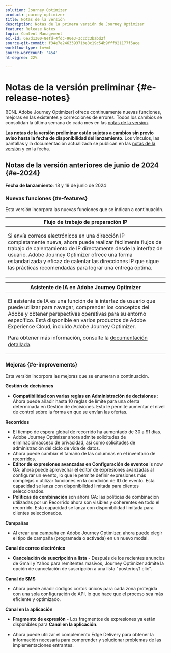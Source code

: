 ```yaml
---
solution: Journey Optimizer
product: journey optimizer
title: Notas de la versión
description: Notas de la primera versión de Journey Optimizer
feature: Release Notes
topic: Content Management
exl-id: 6e7d1300-8efd-4fdc-90e3-3ccdc3babd2f
source-git-commit: f34e7e246339371be8c19c54b9fff921177f5ace
workflow-type: tm+mt
source-wordcount: '454'
ht-degree: 22%

---
```


# Notas de la versión preliminar {#e-release-notes}

[!DNL Adobe Journey Optimizer] ofrece continuamente nuevas funciones, mejoras en las existentes y correcciones de errores. Todos los cambios se consolidan la última semana de cada mes en las [notas de la versión](release-notes.md).

**Las notas de la versión preliminar están sujetas a cambios sin previo aviso hasta la fecha de disponibilidad del lanzamiento**. Los vínculos, las pantallas y la documentación actualizada se publican en las [notas de la versión](release-notes.md) y en la fecha.

## Notas de la versión anteriores de junio de 2024 {#e-2024}

**Fecha de lanzamiento**: 18 y 19 de junio de 2024

### Nuevas funciones {#e-features}

Esta versión incorpora las nuevas funciones que se indican a continuación.

<table>
<thead>
<tr>
<th><strong>Flujo de trabajo de preparación IP</strong><br/></th>
</tr>
</thead>
<tbody>
<tr>
<td>
<p>Si envía correos electrónicos en una dirección IP completamente nueva, ahora puede realizar fácilmente flujos de trabajo de calentamiento de IP directamente desde la interfaz de usuario. Adobe Journey Optimizer ofrece una forma estandarizada y eficaz de calentar las direcciones IP que sigue las prácticas recomendadas para lograr una entrega óptima.</p>
<!--p>For more information, refer to the <a href="../configuration/ip-warmup-gs.md">detailed documentation</a>.</p-->
</td>
</tr>
</tbody>
</table>


<!--<table>
<thead>
<tr>
<th><strong>Content Fragments customization</strong><br/></th>
</tr>
</thead>
<tbody>
<tr>
<td>
<p>You can now define specific fields in a fragment that can be edited when the fragment is added to a campaign or journey. This allows for the adjustment of content portions at the time of use, providing flexibility to override default values with context-specific details.</p>
<p>For more information, refer to the <a href="../configuration/ip-warmup-gs.md">detailed documentation</a>.</p>
</td>
</tr>
</tbody>
</table>-->


<table>
<thead>
<tr>
<th><strong>Asistente de IA en Adobe Journey Optimizer</strong><br/></th>
</tr>
</thead>
<tbody>
<tr>
<td>
<p>El asistente de IA es una función de la interfaz de usuario que puede utilizar para navegar, comprender los conceptos del Adobe y obtener perspectivas operativas para su entorno específico. Está disponible en varios productos de Adobe Experience Cloud, incluido Adobe Journey Optimizer.</p>
<p>Para obtener más información, consulte la <a href="../start/ai-assistant.md">documentación detallada</a>.</p>
</td>
</tr>
</tbody>
</table>


<!--table>
<thead>
<tr>
<th><strong>Reporting with Customer Journey Analytics (Beta)</strong><br/></th>
</tr>
</thead>
<tbody>
<tr>
<td>
<p>Journey Optimizer reporting is now fully integrated with Customer Journey Analytics capabilities, standardizing reporting across both platforms and improving data consistency and reliability. This seamless integration between Journey Optimizer and Customer Journey Analytics provides a clearer view of performance metrics, enabling users to make more informed decisions.</p>
</td>
</tr>
</tbody>
</table-->


<!--table>
<thead>
<tr>
<th><strong>Multilingual messages in journeys and campaigns  (Limited Availability)</strong><br/></th>
</tr>
</thead>
<tbody>
<tr>
<td>
<p>You can now effortlessly create content in multiple languages within a single campaign or journey. With this feature, you can switch between languages when editing your campaign or your journey, streamlining the entire editing process and improving your capability to efficiently manage multilingual content.</p>
</td>
</tr>
</tbody>
</table-->


<!--table>
<thead>
<tr>
<th><strong>Experimentation in journeys (Limited Availability)</strong><br/></th>
</tr>
</thead>
<tbody>
<tr>
<td>
<p>Already available in campaigns, Adobe Journey Optimizer now supports experiments in journeys. Experiments are randomized trials, which in the context of online testing, means that you expose some randomly selected users to a given variation of a message, and another randomly selected set of users to some other variation or treatment. After exposure, you can then measure the outcome metrics you are interested in, such as opens of emails, subscriptions, or purchases.</p>
</td>
</tr>
</tbody>
</table-->



<!--table>
<thead>
<tr>
<th><strong>Extended personalization data - Beta</strong><br/></th>
</tr>
</thead>
<tbody>
<tr>
<td>
<p>You can now lookup and fetch data values within Adobe Experience Platform datasets, and use these values to build conditions in Adobe Journey Optimizer. You can leverage data from a lookup dataset when a relationship has been defined using an attribute inside of an array of objects. You can specify non-profile enabled datasets for lookup. Once enabled, you can use a profile attribute as a join key to the specified dataset to retrive further data for personalization.</p>
<p>This capability is currently available as a public beta.</p>
</td>
</tr>
</tbody>
</table-->

### Mejoras {#e-improvements}

Esta versión incorpora las mejoras que se enumeran a continuación.


**Gestión de decisiones**

* **Compatibilidad con varias reglas en Administración de decisiones** : Ahora puede añadir hasta 10 reglas de límite para una oferta determinada en Gestión de decisiones. Esto le permite aumentar el nivel de control sobre la forma en que se envían las ofertas. <!--[Learn more](../offers/offer-library/add-constraints.md#capping)-->

<!--* **Audits** - The **Change log** tab allowing you to see all the changes that have been made to an offer or a decision has been removed. Changes related to offers and decisions can now be seen in the **Audits** menu. -->

<!--**Content fragments**

* Fragments can now be edited, and changes can be propagated across all live journeys and campaigns where they are used.
* New statuses for content fragments have been introduced: **Draft**, **Live**, **Publishing**, and **Archived**. 
* To use a fragment in a journey or campaign, it must now be in the **Live** status. A new step has been added to the fragment creation process, allowing the fragment to be published and made available for use in journeys and campaigns. Note that fragment publishing requires a new permission.
   
   **CAUTION** - Since **Draft** and **Live** statuses have been introduced with Journey Optimizer June release, all fragments created before this release have the **Draft** status, even if they are used in a journey or campaign. Learn how to update your existing fragments in this section.-->

**Recorridos**

* El tiempo de espera global de recorrido ha aumentado de 30 a 91 días.
* Adobe Journey Optimizer ahora admite solicitudes de eliminación/acceso de privacidad, así como solicitudes de administración del ciclo de vida de datos.
* Ahora puede cambiar el tamaño de las columnas en el inventario de recorridos.
* **Editor de expresiones avanzadas en Configuración de eventos** is now GA: ahora puede aprovechar el editor de expresiones avanzadas al configurar un evento, lo que le permite definir expresiones más complejas o utilizar funciones en la condición de ID de evento. Esta capacidad se lanza con disponibilidad limitada para clientes seleccionados. <!--[Read more](../event/about-creating.md)-->
* **Políticas de combinación** son ahora GA: las políticas de combinación utilizadas por un Recorrido ahora son visibles y coherentes en todo el recorrido. Esta capacidad se lanza con disponibilidad limitada para clientes seleccionados. <!--[Read more](../building-journeys/journey-gs.md#merge-policies)-->



**Campañas**

* Al crear una campaña en Adobe Journey Optimizer, ahora puede elegir el tipo de campaña (programada o activada) en un nuevo modal.

**Canal de correo electrónico**

* **Cancelación de suscripción a lista** - Después de los recientes anuncios de Gmail y Yahoo para remitentes masivos, Journey Optimizer admite la opción de cancelación de suscripción a una lista &quot;posterior/1 clic&quot;. <!--Refer to the following pages: [Email opt-out management](../email/email-opt-out.md#unsubscribe-header) and [Configure email settings](../email/email-settings.md#list-unsubscribe)-->


**Canal de SMS**

* Ahora puede añadir códigos cortos únicos para cada zona protegida con una sola configuración de API, lo que hace que el proceso sea más eficiente y optimizado.
  <!--* You can now modify existing SMS configurations.-->

**Canal en la aplicación**

* **Fragmento de expresión** - Los fragmentos de expresiones ya están disponibles para **Canal en la aplicación**. <!--[Read more](../personalization/use-expression-fragments.md)-->


* Ahora puede utilizar el complemento Edge Delivery para obtener la información necesaria para comprender y solucionar problemas de las implementaciones entrantes.



